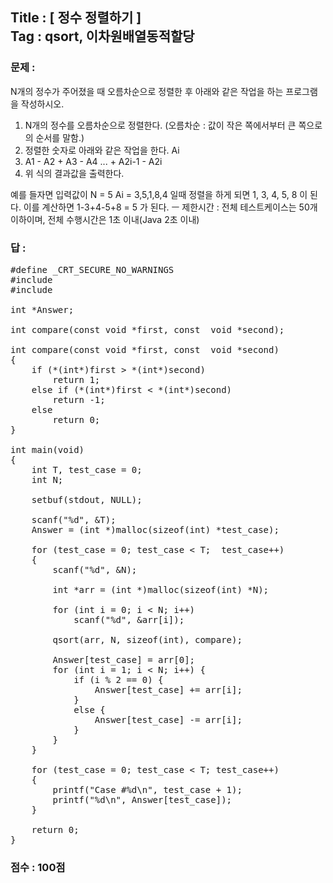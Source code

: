 
## Title : [ 정수 정렬하기 ] <br/> Tag : qsort, 이차원배열동적할당

### 문제 :
N개의 정수가 주어졌을 때 오름차순으로 정렬한 후 아래와 같은 작업을 하는 프로그램을 작성하시오.<br/>

1. N개의 정수를 오름차순으로 정렬한다.
    (오름차순 :  값이 작은 쪽에서부터 큰 쪽으로의 순서를 말함.)
2. 정렬한 숫자로 아래와 같은 작업을 한다. Ai
3. A1 - A2 + A3 - A4 ... + A2i-1 - A2i
4. 위 식의 결과값을 출력한다.

<p>
예를 들자면 입력값이
N = 5
Ai = 3,5,1,8,4 일때
정렬을 하게 되면 1, 3, 4, 5, 8 이 된다.
이를 계산하면 1-3+4-5+8 = 5 가 된다.
ㅡ 제한시간 : 전체 테스트케이스는 50개 이하이며, 전체 수행시간은 1초 이내(Java 2초 이내)
</p>

### 답 :

<pre>
#define _CRT_SECURE_NO_WARNINGS
#include <stdio.h>
#include <stdlib.h>

int *Answer;

int compare(const void *first, const  void *second);

int compare(const void *first, const  void *second)
{
	if (*(int*)first > *(int*)second)
		return 1;
	else if (*(int*)first < *(int*)second)
		return -1;
	else
		return 0;
}

int main(void)
{
	int T, test_case = 0;
	int N;

	setbuf(stdout, NULL);

	scanf("%d", &T);
	Answer = (int *)malloc(sizeof(int) *test_case);

	for (test_case = 0; test_case < T;  test_case++)
	{
		scanf("%d", &N);

		int *arr = (int *)malloc(sizeof(int) *N);

		for (int i = 0; i < N; i++)
			scanf("%d", &arr[i]);

		qsort(arr, N, sizeof(int), compare);

		Answer[test_case] = arr[0];
		for (int i = 1; i < N; i++) {
			if (i % 2 == 0) {
				Answer[test_case] += arr[i];
			}
			else {
				Answer[test_case] -= arr[i];
			}
		}
	}

	for (test_case = 0; test_case < T; test_case++)
	{
		printf("Case #%d\n", test_case + 1);		
		printf("%d\n", Answer[test_case]);
	}

	return 0;
}
</pre>


### 점수 : 100점
